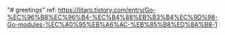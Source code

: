 "# greetings" 
ref: https://litaro.tistory.com/entry/Go-%EC%96%B8%EC%96%B4-%EC%B4%88%EB%B3%B4%EC%9D%98-Go-modules-%EC%A0%95%EB%A6%AC-%EB%85%B8%ED%8A%B8-1
